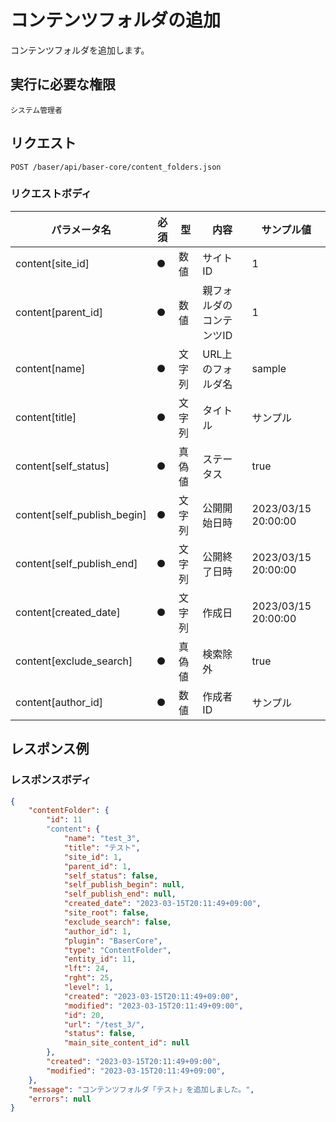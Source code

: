 # コンテンツフォルダの追加

コンテンツフォルダを追加します。

## 実行に必要な権限
    
```
システム管理者
```

## リクエスト
```
POST /baser/api/baser-core/content_folders.json
```

### リクエストボディ

| パラメータ名                        | 必須  | 型   | 内容                | サンプル値               |
|-------------------------------|-----|-----|-------------------|---------------------|
| content[site_id]              | ●   | 数値  | サイトID             | 1                   |
| content[parent_id]            | ●   | 数値  | 親フォルダのコンテンツID     | 1                   |
| content[name]                 | ●   | 文字列 | URL上のフォルダ名        | sample              |
| content[title]                | ●   | 文字列 | タイトル              | サンプル                |
| content[self_status]          | ●   | 真偽値 | ステータス             | true                |
| content[self_publish_begin]   | ●   | 文字列 | 公開開始日時            | 2023/03/15 20:00:00 |
| content[self_publish_end]     | ●   | 文字列 | 公開終了日時            | 2023/03/15 20:00:00  |
| content[created_date]         | ●   | 文字列 | 作成日               | 2023/03/15 20:00:00 |
| content[exclude_search]       | ●   | 真偽値 | 検索除外              | true                |
| content[author_id]            | ●   | 数値  | 作成者ID             | サンプル                |

## レスポンス例

### レスポンスボディ

```json
{
    "contentFolder": {
        "id": 11
        "content": {
            "name": "test_3",
            "title": "テスト",
            "site_id": 1,
            "parent_id": 1,
            "self_status": false,
            "self_publish_begin": null,
            "self_publish_end": null,
            "created_date": "2023-03-15T20:11:49+09:00",
            "site_root": false,
            "exclude_search": false,
            "author_id": 1,
            "plugin": "BaserCore",
            "type": "ContentFolder",
            "entity_id": 11,
            "lft": 24,
            "rght": 25,
            "level": 1,
            "created": "2023-03-15T20:11:49+09:00",
            "modified": "2023-03-15T20:11:49+09:00",
            "id": 20,
            "url": "/test_3/",
            "status": false,
            "main_site_content_id": null
        },
        "created": "2023-03-15T20:11:49+09:00",
        "modified": "2023-03-15T20:11:49+09:00",
    },
    "message": "コンテンツフォルダ「テスト」を追加しました。",
    "errors": null
}

```

